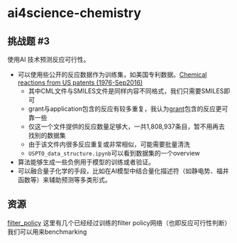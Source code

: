 # ai4science-chemistry

## 挑战题 #3

使用AI 技术预测反应可行性。
- 可以使用些公开的反应数据作为训练集，如美国专利数据。[Chemical reactions from US patents (1976-Sep2016)](https://figshare.com/articles/dataset/Chemical_reactions_from_US_patents_1976-Sep2016_/5104873/1)
  - 其中CML文件与SMILES文件是同样内容不同格式，我们只需要SMILES即可
  - grant与application包含的反应有较多重复，我认为[grant](https://figshare.com/articles/dataset/Chemical_reactions_from_US_patents_1976-Sep2016_/5104873/1?file=8664379)包含的反应更可靠一些
  - 仅这一个文件提供的反应数量足够大，一共1,808,937条目，暂不用再去找别的数据集
  - 由于该文件内很多反应重复或非常相似，可能需要批量清洗
  - `USPTO_data_structure.ipynb`可以看到数据集的一个overview
- 算法能够生成一些负例用于模型的训练或者验证。
- 可以融合量子化学的手段，比如在AI模型中结合量化描述符（如静电势、福井函数等）来辅助预测等多类形式。

## 资源

[filter_policy](https://figshare.com/articles/dataset/A_quick_policy_to_filter_reactions_based_on_feasibility_in_AI-guided_retrosynthetic_planning/13280507) 这里有几个已经经过训练的filter policy网络（也即反应可行性判断）我们可以用来benchmarking
